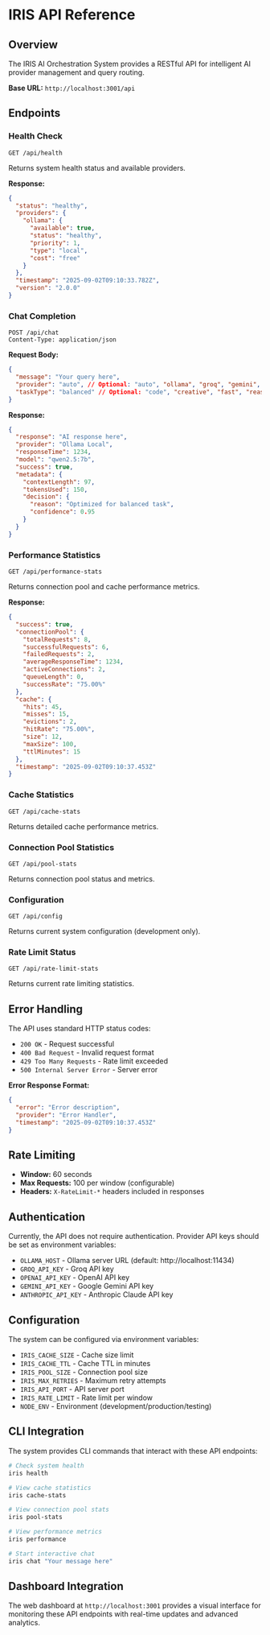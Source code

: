 # IRIS API Reference

## Overview

The IRIS AI Orchestration System provides a RESTful API for intelligent AI provider management and query routing.

**Base URL:** `http://localhost:3001/api`

## Endpoints

### Health Check
```http
GET /api/health
```

Returns system health status and available providers.

**Response:**
```json
{
  "status": "healthy",
  "providers": {
    "ollama": {
      "available": true,
      "status": "healthy",
      "priority": 1,
      "type": "local",
      "cost": "free"
    }
  },
  "timestamp": "2025-09-02T09:10:33.782Z",
  "version": "2.0.0"
}
```

### Chat Completion
```http
POST /api/chat
Content-Type: application/json
```

**Request Body:**
```json
{
  "message": "Your query here",
  "provider": "auto", // Optional: "auto", "ollama", "groq", "gemini", "openai", "claude"
  "taskType": "balanced" // Optional: "code", "creative", "fast", "reasoning", "balanced"
}
```

**Response:**
```json
{
  "response": "AI response here",
  "provider": "Ollama Local",
  "responseTime": 1234,
  "model": "qwen2.5:7b",
  "success": true,
  "metadata": {
    "contextLength": 97,
    "tokensUsed": 150,
    "decision": {
      "reason": "Optimized for balanced task",
      "confidence": 0.95
    }
  }
}
```

### Performance Statistics
```http
GET /api/performance-stats
```

Returns connection pool and cache performance metrics.

**Response:**
```json
{
  "success": true,
  "connectionPool": {
    "totalRequests": 8,
    "successfulRequests": 6,
    "failedRequests": 2,
    "averageResponseTime": 1234,
    "activeConnections": 2,
    "queueLength": 0,
    "successRate": "75.00%"
  },
  "cache": {
    "hits": 45,
    "misses": 15,
    "evictions": 2,
    "hitRate": "75.00%",
    "size": 12,
    "maxSize": 100,
    "ttlMinutes": 15
  },
  "timestamp": "2025-09-02T09:10:37.453Z"
}
```

### Cache Statistics
```http
GET /api/cache-stats
```

Returns detailed cache performance metrics.

### Connection Pool Statistics
```http
GET /api/pool-stats
```

Returns connection pool status and metrics.

### Configuration
```http
GET /api/config
```

Returns current system configuration (development only).

### Rate Limit Status
```http
GET /api/rate-limit-stats
```

Returns current rate limiting statistics.

## Error Handling

The API uses standard HTTP status codes:

- `200 OK` - Request successful
- `400 Bad Request` - Invalid request format
- `429 Too Many Requests` - Rate limit exceeded
- `500 Internal Server Error` - Server error

**Error Response Format:**
```json
{
  "error": "Error description",
  "provider": "Error Handler",
  "timestamp": "2025-09-02T09:10:37.453Z"
}
```

## Rate Limiting

- **Window:** 60 seconds
- **Max Requests:** 100 per window (configurable)
- **Headers:** `X-RateLimit-*` headers included in responses

## Authentication

Currently, the API does not require authentication. Provider API keys should be set as environment variables:

- `OLLAMA_HOST` - Ollama server URL (default: http://localhost:11434)
- `GROQ_API_KEY` - Groq API key
- `OPENAI_API_KEY` - OpenAI API key  
- `GEMINI_API_KEY` - Google Gemini API key
- `ANTHROPIC_API_KEY` - Anthropic Claude API key

## Configuration

The system can be configured via environment variables:

- `IRIS_CACHE_SIZE` - Cache size limit
- `IRIS_CACHE_TTL` - Cache TTL in minutes
- `IRIS_POOL_SIZE` - Connection pool size
- `IRIS_MAX_RETRIES` - Maximum retry attempts
- `IRIS_API_PORT` - API server port
- `IRIS_RATE_LIMIT` - Rate limit per window
- `NODE_ENV` - Environment (development/production/testing)

## CLI Integration

The system provides CLI commands that interact with these API endpoints:

```bash
# Check system health
iris health

# View cache statistics
iris cache-stats

# View connection pool stats  
iris pool-stats

# View performance metrics
iris performance

# Start interactive chat
iris chat "Your message here"
```

## Dashboard Integration

The web dashboard at `http://localhost:3001` provides a visual interface for monitoring these API endpoints with real-time updates and advanced analytics.